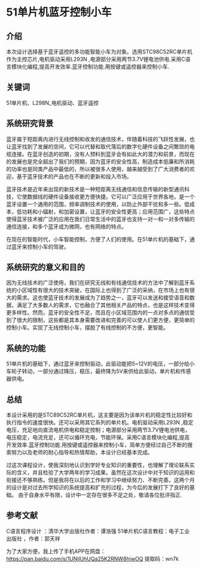 # 51单片机蓝牙控制小车

## 介绍
 本次设计选择基于蓝牙遥控的多功能智能小车为对象。选用STC98C52RC单片机作为主控芯片,电机驱动采用L293N ,电源部分采用两节3.7V锂电池供电.采用C语言模块化编程,提高开发效率.蓝牙控制功能.用按键或遥控器来控制小车.

## 关键词
51单片机、L298N_电机驱动、蓝牙遥控


## 系统研究背景

  蓝牙属于短距离内进行无线控制和收发的通信技术，伴随着科技的飞跃性发展，也让蓝牙找到了发展的空间，它可以代替和取代落后的数字化硬件设备之间繁琐的电缆连接。在蓝牙创造的初期，没有人预料到蓝牙会有如此大的潜力和前景，而现在的发展也是完全超出了我们的预期，因为蓝牙的安全性高，制造成本低廉和所消耗的功率也是同类产品中最低的，所以被很多人使用，越来越受到了广大消费者的欢迎，基于蓝牙技术的产品也在不断的更新和投入市场。

  蓝牙技术是近年来出现的新技术是一种短距离无线通信和信息传输的新型通讯科技，它使数据线的硬件设备接收更方便快捷。它可以广泛应用于世界各地，是一个蓝牙设置一个通用的范围，频率调制技术的使用，以防止外部干扰和多一些。低成本，低功耗和小辐射，和加密设置，让蓝牙的安全性更高；应用范围广，这些特点使得蓝牙技术被广泛的应用在我们日常生活中的蓝牙也支持一对一和一对多传输的通信连接，和多个蓝牙成为微网，也有网络的特点。
  
  在现在的智能时代，小车智能控制，方便了人们的使用。在51单片机的基础下，通过蓝牙来控制小车的驾驶。

## 系统研究的意义和目的
  因为无线技术的广泛使用，我们在研究无线和有线通信技术的方法中了解到蓝牙系统的小区域性有很大的技术突破，在国际上也得到了广泛的采纳，在市场上也有很大的需求。这也使蓝牙技术的发展成为了趋势之一，蓝牙可以发送和接受语音和数据，满足了大多数人的需求，它也融合了其他相关产品的特点，也是这样技术变得更多样性。然而，蓝牙的安全性不足，而且在小区域范围内的一点对多点的通信受到了很大的限制，这些都是其本身需要改进和完善的可以使人们更方便，更简单的控制小车。实现了无线控制小车，摆脱了有线控制的不方便，更智能。
  
## 系统的功能
51单片机的基础下，通过蓝牙来控制驱动，此驱动能把5~12V的电压，一部分给小车轮子转动，一部分通过降压，稳压，最终降为5V来供给此驱动，单片机和传感器供电。

## 总结
 本设计采用的是STC89C52RC单片机，这主要是因为该单片机的稳定性比较好和执行指令的速度很快。还可以采用其它系列的单片机。电机驱动采用L293N ,稳定电压，充足地向直流电机供电和稳定控制；电源部分采用两节3.7V锂电池供电，电压稳定，电流充足，还可以循环充电，节能环保。采用C语言模块化编程,提高开发效率.蓝牙控制功能.用按键或遥控器来控制小车，简单方便经过自己不断的搜索努力以及老师的耐心指导和热情帮助，本设计已经基本完成。
 
 过这次课程设计，使我深刻地认识到学好专业知识的重要性，也理解了理论联系实际的含义，并且检验了大学两年的学习成果。虽然在这次设计中对于知识的运用和衔接还不够熟练。但是我将在以后的工作和学习中继续努力、不断完善。这两个月的设计是对过去所学知识的系统提高和扩充的过程，为今后的发展打下了良好的基础。  由于自身水平有限，设计中一定存在很多不足之处，敬请各位批评指正.
 
## 参考文献
C语言程序设计 ：清华大学出版社作者：谭浩强
51单片机C语言教程：电子工业出版社 ，作者：郭天祥

为了大家方便，我上传了手机APP在网盘：https://pan.baidu.com/s/1UNjlUhUQa25K2RNW8hjwOQ
提取码：wn7k 

